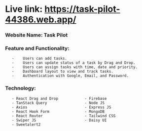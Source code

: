 # Live link: https://task-pilot-44386.web.app/


### Website Name: Task Pilot

### Feature and Functionality: 
       -	Users can add tasks.
       -	Users can update status of a task by Drag and Drop.
       -	Users can assign tasks with time, date and priority.
       -	Dashboard layout to view and track tasks.
       -	Authentication with Google, Email, and Password.

### Technology: 
       - React Drag and Drop            - Firebase 
       - TanStack Query                 - Node JS
       - Axios                          - Express JS
       - React Hook Form                - MongoDB
       - React Router                   - Tailwind CSS  
       - Swiper JS                      - Daisy UI
       - Sweetalert2                       
                              
                              
                                        
                                
       